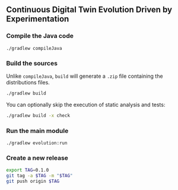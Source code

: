 ## Continuous Digital Twin Evolution Driven by Experimentation

### Compile the Java code

```
./gradlew compileJava
```

### Build the sources

Unlike `compileJava`, `build` will generate a `.zip` file containing the distributions files.

```bash
./gradlew build
```
You can optionally skip the execution of static analysis and tests:

```bash
./gradlew build -x check
```

### Run the main module

```
./gradlew evolution:run
```

### Create a new release

```bash
export TAG=0.1.0
git tag -a $TAG -m "$TAG"
git push origin $TAG
```
